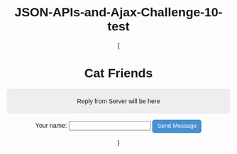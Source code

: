 # JSON-APIs-and-Ajax-Challenge-10-test
{
<script>
  document.addEventListener('DOMContentLoaded', function(){
    document.getElementById('sendMessage').onclick = function(){

      var userName = document.getElementById('name').value;
      var url = 'https://jsonplaceholder.typicode.com/posts';
      // Add your code below this line
      var req = new XMLHttpRequest();
      req.open('POST',url,true);
      req.setRequestHeader('Content-Type', 'application/x-www-form-urlencoded');
      req.onreadystatechange=function(){
        if(req.readyState==4 && req.status==200){
          document.getElementsByClassName('message')[0].innerHTML=req.responseText + ' loves cats';
        }
      };
      req.send(userName);
            // Add your code above this line
    };
  });
</script>
<style>
  body {
    text-align: center;
    font-family: "Helvetica", sans-serif;
  }
  h1 {
    font-size: 2em;
    font-weight: bold;
  }
  .box {
    border-radius: 5px;
    background-color: #eee;
    padding: 20px 5px;
  }
  button {
    color: white;
    background-color: #4791d0;
    border-radius: 5px;
    border: 1px solid #4791d0;
    padding: 5px 10px 8px 10px;
  }
  button:hover {
    background-color: #0F5897;
    border: 1px solid #0F5897;
  }
</style>
<h1>Cat Friends</h1>
<p class="message box">
  Reply from Server will be here
</p>
<p>
  <label for="name">Your name:
    <input type="text" id="name"/>
  </label>
  <button id="sendMessage">
    Send Message
  </button>
</p>
}
